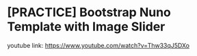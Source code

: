 # [PRACTICE] Bootstrap Nuno Template with Image Slider  
  
youtube link: https://www.youtube.com/watch?v=Thw33qJ5DXo  
  
  
